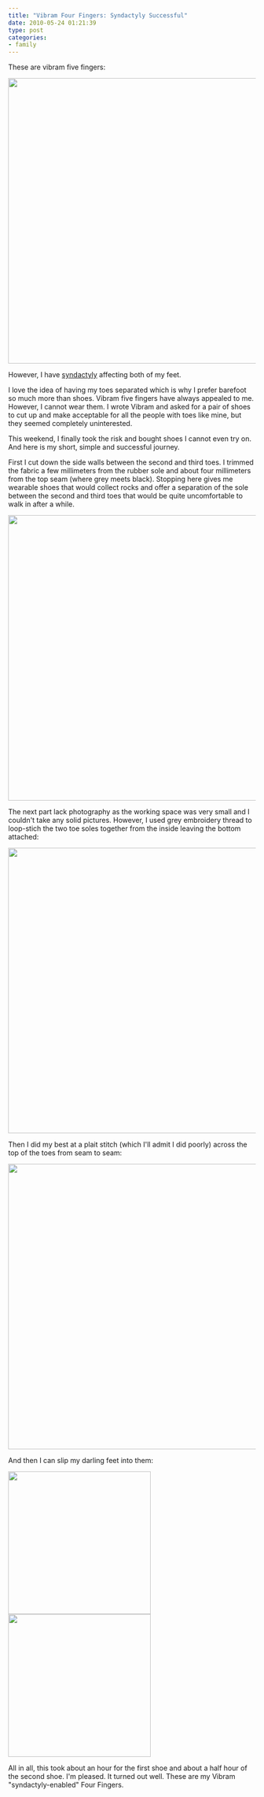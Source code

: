 ```yaml
---
title: "Vibram Four Fingers: Syndactyly Successful"
date: 2010-05-24 01:21:39
type: post
categories:
- family
---
```


<p>These are vibram five fingers:</p>  <img src="https://lethargy.org/theo/photos/Shoots/2010/05/23/IMG_0837.jpg" width="580px"/>  <p>However, I have <a href="https://en.wikipedia.org/wiki/Syndactyly">syndactyly</a> affecting both of my feet.</p>  <p>I love the idea of having my toes separated which is why I prefer barefoot so much more than shoes.  Vibram five fingers have always appealed to me. However, I cannot wear them.  I wrote Vibram and asked for a pair of shoes to cut up and make acceptable for all the people with toes like mine, but they seemed completely uninterested.</p>  <p>This weekend, I finally took the risk and bought shoes I cannot even try on.  And here is my short, simple and successful journey.</p>  <p>First I cut down the side walls between the second and third toes. I trimmed the fabric a few millimeters from the rubber sole and about four millimeters from the top seam (where grey meets black).  Stopping here gives me wearable shoes that would collect rocks and offer a separation of the sole between the second and third toes that would be quite uncomfortable to walk in after a while.</p>  <img src="https://lethargy.org/theo/photos/Shoots/2010/05/23/IMG_0839.jpg" width="580px"/>  <p>The next part lack photography as the working space was very small and I couldn't take any solid pictures.  However, I used grey embroidery thread to loop-stich the two toe soles together from the inside leaving the bottom attached:</p>  <img src="https://lethargy.org/theo/photos/Shoots/2010/05/23/IMG_0841.jpg" width="580px"/>  <p>Then I did my best at a plait stitch (which I'll admit I did poorly) across the top of the toes from seam to seam:</p>  <img src="https://lethargy.org/theo/photos/Shoots/2010/05/23/IMG_0840.jpg" width="580px"/>  <p>And then I can slip my darling feet into them:</p>  <img src="https://lethargy.org/theo/photos/Shoots/2010/05/23/IMG_0842.jpg" width="290px"/><img src="https://lethargy.org/theo/photos/Shoots/2010/05/23/IMG_0843.jpg" width="290px"/>  <p>All in all, this took about an hour for the first shoe and about a half hour of the second shoe.  I'm pleased.  It turned out well.  These are my Vibram "syndactyly-enabled" Four Fingers. </p>
